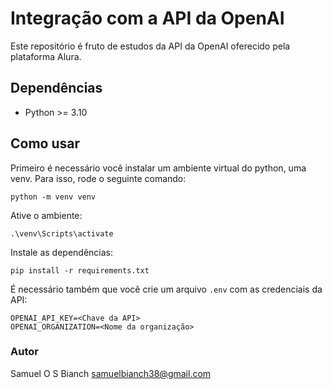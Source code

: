 # Integração com a API da OpenAI

Este repositório é fruto de estudos da API da OpenAI oferecido pela plataforma Alura.

## Dependências

- Python >= 3.10

## Como usar

Primeiro é necessário você instalar um ambiente virtual do python, uma venv. Para isso, rode o seguinte comando:

```
python -m venv venv
```

Ative o ambiente:

```
.\venv\Scripts\activate
```

Instale as dependências:

```
pip install -r requirements.txt
```

É necessário também que você crie um arquivo `.env` com as credenciais da API:

```
OPENAI_API_KEY=<Chave da API>
OPENAI_ORGANIZATION=<Nome da organização>
```

### Autor

Samuel O S Bianch
samuelbianch38@gmail.com
